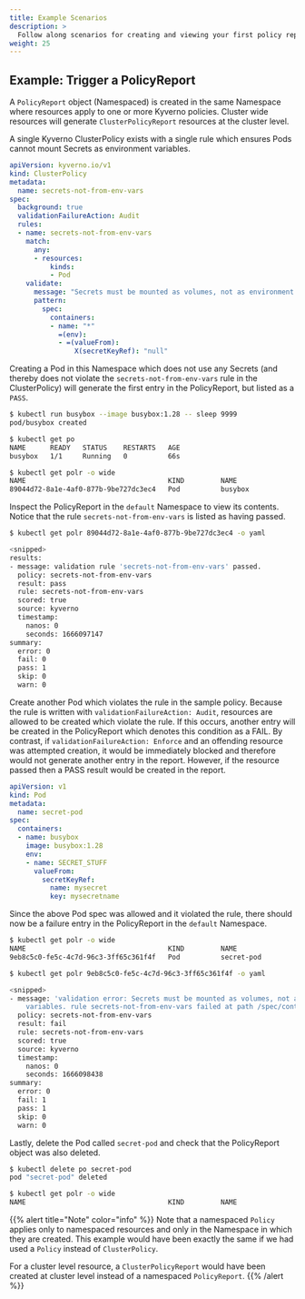 ```yaml
---
title: Example Scenarios 
description: >
  Follow along scenarios for creating and viewing your first policy reports.
weight: 25
---
```


## Example: Trigger a PolicyReport

A `PolicyReport` object (Namespaced) is created in the same Namespace where resources apply to one or more Kyverno policies. Cluster wide resources will generate `ClusterPolicyReport` resources at the cluster level.

A single Kyverno ClusterPolicy exists with a single rule which ensures Pods cannot mount Secrets as environment variables.

```yaml
apiVersion: kyverno.io/v1
kind: ClusterPolicy
metadata:
  name: secrets-not-from-env-vars
spec:
  background: true
  validationFailureAction: Audit
  rules:
  - name: secrets-not-from-env-vars
    match:
      any:
      - resources:
          kinds:
          - Pod
    validate:
      message: "Secrets must be mounted as volumes, not as environment variables."
      pattern:
        spec:
          containers:
          - name: "*"
            =(env):
            - =(valueFrom):
                X(secretKeyRef): "null"
```

Creating a Pod in this Namespace which does not use any Secrets (and thereby does not violate the `secrets-not-from-env-vars` rule in the ClusterPolicy) will generate the first entry in the PolicyReport, but listed as a `PASS`.

```sh
$ kubectl run busybox --image busybox:1.28 -- sleep 9999
pod/busybox created

$ kubectl get po
NAME      READY   STATUS    RESTARTS   AGE
busybox   1/1     Running   0          66s

$ kubectl get polr -o wide
NAME                                   KIND         NAME                                         PASS   FAIL   WARN   ERROR   SKIP   AGE
89044d72-8a1e-4af0-877b-9be727dc3ec4   Pod          busybox                                      1      0      0      0       0      15s
```

Inspect the PolicyReport in the `default` Namespace to view its contents. Notice that the rule `secrets-not-from-env-vars` is listed as having passed.

```sh
$ kubectl get polr 89044d72-8a1e-4af0-877b-9be727dc3ec4 -o yaml

<snipped>
results:
- message: validation rule 'secrets-not-from-env-vars' passed.
  policy: secrets-not-from-env-vars
  result: pass
  rule: secrets-not-from-env-vars
  scored: true
  source: kyverno
  timestamp:
    nanos: 0
    seconds: 1666097147
summary:
  error: 0
  fail: 0
  pass: 1
  skip: 0
  warn: 0
```

Create another Pod which violates the rule in the sample policy. Because the rule is written with `validationFailureAction: Audit`, resources are allowed to be created which violate the rule. If this occurs, another entry will be created in the PolicyReport which denotes this condition as a FAIL. By contrast, if `validationFailureAction: Enforce` and an offending resource was attempted creation, it would be immediately blocked and therefore would not generate another entry in the report. However, if the resource passed then a PASS result would be created in the report.

```yaml
apiVersion: v1
kind: Pod
metadata:
  name: secret-pod
spec:
  containers:
  - name: busybox
    image: busybox:1.28
    env:
    - name: SECRET_STUFF
      valueFrom:
        secretKeyRef:
          name: mysecret
          key: mysecretname
```

Since the above Pod spec was allowed and it violated the rule, there should now be a failure entry in the PolicyReport in the `default` Namespace.

```sh
$ kubectl get polr -o wide
NAME                                   KIND         NAME                                         PASS   FAIL   WARN   ERROR   SKIP   AGE
9eb8c5c0-fe5c-4c7d-96c3-3ff65c361f4f   Pod          secret-pod                                   0      1      0      0       0      15s

$ kubectl get polr 9eb8c5c0-fe5c-4c7d-96c3-3ff65c361f4f -o yaml

<snipped>
- message: 'validation error: Secrets must be mounted as volumes, not as environment
    variables. rule secrets-not-from-env-vars failed at path /spec/containers/0/env/0/valueFrom/secretKeyRef/'
  policy: secrets-not-from-env-vars
  result: fail
  rule: secrets-not-from-env-vars
  scored: true
  source: kyverno
  timestamp:
    nanos: 0
    seconds: 1666098438
summary:
  error: 0
  fail: 1
  pass: 1
  skip: 0
  warn: 0
```

Lastly, delete the Pod called `secret-pod` and check that the PolicyReport object was also deleted.

```sh
$ kubectl delete po secret-pod
pod "secret-pod" deleted

$ kubectl get polr -o wide
NAME                                   KIND         NAME                                         PASS   FAIL   WARN   ERROR   SKIP   AGE
```

{{% alert title="Note" color="info" %}}
Note that a namespaced `Policy` applies only to namespaced resources and only in the Namespace in which they are created. This example would have been exactly the same if we had used a `Policy` instead of `ClusterPolicy`.

For a cluster level resource, a `ClusterPolicyReport` would have been created at cluster level instead of a namespaced `PolicyReport`.
{{% /alert %}}
